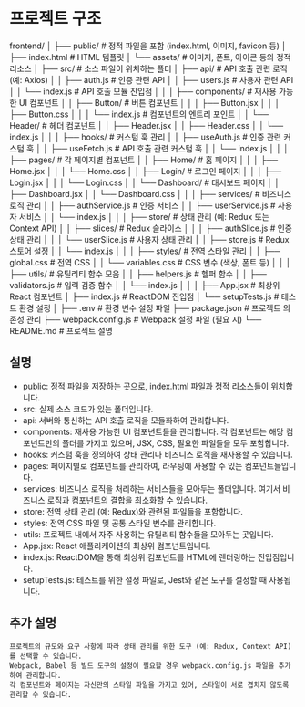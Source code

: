 # 프로젝트 구조
  frontend/
  │
  ├── public/                      # 정적 파일을 포함 (index.html, 이미지, favicon 등)
  │   ├── index.html               # HTML 템플릿
  │   └── assets/                  # 이미지, 폰트, 아이콘 등의 정적 리소스
  │
  ├── src/                         # 소스 파일이 위치하는 폴더
  │   ├── api/                     # API 호출 관련 로직 (예: Axios)
  │   │   ├── auth.js              # 인증 관련 API
  │   │   ├── users.js             # 사용자 관련 API
  │   │   └── index.js             # API 호출 모듈 진입점
  │   │
  │   ├── components/              # 재사용 가능한 UI 컴포넌트
  │   │   ├── Button/              # 버튼 컴포넌트
  │   │   │   ├── Button.jsx
  │   │   │   ├── Button.css
  │   │   │   └── index.js         # 컴포넌트의 엔트리 포인트
  │   │   └── Header/              # 헤더 컴포넌트
  │   │       ├── Header.jsx
  │   │       ├── Header.css
  │   │       └── index.js
  │   │
  │   ├── hooks/                   # 커스텀 훅 관리
  │   │   ├── useAuth.js           # 인증 관련 커스텀 훅
  │   │   ├── useFetch.js          # API 호출 관련 커스텀 훅
  │   │   └── index.js
  │   │
  │   ├── pages/                   # 각 페이지별 컴포넌트
  │   │   ├── Home/                # 홈 페이지
  │   │   │   ├── Home.jsx
  │   │   │   └── Home.css
  │   │   ├── Login/               # 로그인 페이지
  │   │   │   ├── Login.jsx
  │   │   │   └── Login.css
  │   │   └── Dashboard/           # 대시보드 페이지
  │   │       ├── Dashboard.jsx
  │   │       └── Dashboard.css
  │   │
  │   ├── services/                # 비즈니스 로직 관리
  │   │   ├── authService.js       # 인증 서비스
  │   │   ├── userService.js       # 사용자 서비스
  │   │   └── index.js
  │   │
  │   ├── store/                   # 상태 관리 (예: Redux 또는 Context API)
  │   │   ├── slices/              # Redux 슬라이스
  │   │   │   ├── authSlice.js     # 인증 상태 관리
  │   │   │   └── userSlice.js     # 사용자 상태 관리
  │   │   ├── store.js             # Redux 스토어 설정
  │   │   └── index.js
  │   │
  │   ├── styles/                  # 전역 스타일 관리
  │   │   ├── global.css           # 전역 CSS
  │   │   └── variables.css        # CSS 변수 (색상, 폰트 등)
  │   │
  │   ├── utils/                   # 유틸리티 함수 모음
  │   │   ├── helpers.js           # 헬퍼 함수
  │   │   ├── validators.js        # 입력 검증 함수
  │   │   └── index.js
  │   │
  │   ├── App.jsx                  # 최상위 React 컴포넌트
  │   ├── index.js                 # ReactDOM 진입점
  │   └── setupTests.js            # 테스트 환경 설정
  │
  ├── .env                         # 환경 변수 설정 파일
  ├── package.json                 # 프로젝트 의존성 관리
  ├── webpack.config.js            # Webpack 설정 파일 (필요 시)
  └── README.md                    # 프로젝트 설명

## 설명
 - public: 정적 파일을 저장하는 곳으로, index.html 파일과 정적 리소스들이 위치합니다.
 - src: 실제 소스 코드가 있는 폴더입니다.
 - api: 서버와 통신하는 API 호출 로직을 모듈화하여 관리합니다.
 - components: 재사용 가능한 UI 컴포넌트들을 관리합니다. 각 컴포넌트는 해당 컴포넌트만의 폴더를 가지고 있으며, JSX, CSS, 필요한 파일들을 모두 포함합니다.
 - hooks: 커스텀 훅을 정의하여 상태 관리나 비즈니스 로직을 재사용할 수 있습니다.
 - pages: 페이지별로 컴포넌트를 관리하여, 라우팅에 사용할 수 있는 컴포넌트들입니다.
 - services: 비즈니스 로직을 처리하는 서비스들을 모아두는 폴더입니다. 여기서 비즈니스 로직과 컴포넌트의 결합을 최소화할 수 있습니다.
 - store: 전역 상태 관리 (예: Redux)와 관련된 파일들을 포함합니다.
 - styles: 전역 CSS 파일 및 공통 스타일 변수를 관리합니다.
 - utils: 프로젝트 내에서 자주 사용하는 유틸리티 함수들을 모아두는 곳입니다.
 - App.jsx: React 애플리케이션의 최상위 컴포넌트입니다.
 - index.js: ReactDOM을 통해 최상위 컴포넌트를 HTML에 렌더링하는 진입점입니다.
 - setupTests.js: 테스트를 위한 설정 파일로, Jest와 같은 도구를 설정할 때 사용됩니다.
## 추가 설명
    프로젝트의 규모와 요구 사항에 따라 상태 관리를 위한 도구 (예: Redux, Context API)를 선택할 수 있습니다.
    Webpack, Babel 등 빌드 도구의 설정이 필요할 경우 webpack.config.js 파일을 추가하여 관리합니다.
    각 컴포넌트와 페이지는 자신만의 스타일 파일을 가지고 있어, 스타일이 서로 겹치지 않도록 관리할 수 있습니다.
